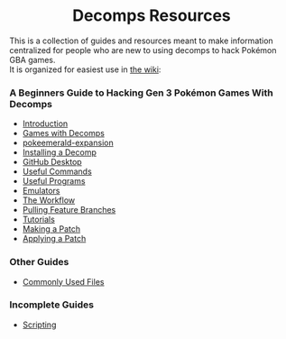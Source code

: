 <div align="center">

# Decomps Resources

</div>

This is a collection of guides and resources meant to make information centralized for people who are new to using decomps to hack Pokémon GBA games.  
It is organized for easiest use in [the wiki](https://github.com/Bivurnum/decomps-resources/wiki):

### A Beginners Guide to Hacking Gen 3 Pokémon Games With Decomps
* [Introduction](https://github.com/Bivurnum/decomps-resources/wiki/Introduction)
* [Games with Decomps](https://github.com/Bivurnum/decomps-resources/wiki/Games-with-Decomps)
* [pokeemerald-expansion](https://github.com/Bivurnum/decomps-resources/wiki/pokeemerald%E2%80%90expansion)
* [Installing a Decomp](https://github.com/Bivurnum/decomps-resources/wiki/Installing-a-Decomp)
* [GitHub Desktop](https://github.com/Bivurnum/decomps-resources/wiki/GitHub-Desktop)
* [Useful Commands](https://github.com/Bivurnum/decomps-resources/wiki/Useful-Commands)
* [Useful Programs](https://github.com/Bivurnum/decomps-resources/wiki/Useful-Programs)
* [Emulators](https://github.com/Bivurnum/decomps-resources/wiki/Emulators)
* [The Workflow](https://github.com/Bivurnum/decomps-resources/wiki/The-Workflow)
* [Pulling Feature Branches](https://github.com/Bivurnum/decomps-resources/wiki/Pulling-Feature-Branches)
* [Tutorials](https://github.com/Bivurnum/decomps-resources/wiki/Tutorials)
* [Making a Patch](https://github.com/Bivurnum/decomps-resources/wiki/Making-a-Patch)
* [Applying a Patch](https://github.com/Bivurnum/decomps-resources/wiki/Applying-a-Patch)

### Other Guides
* [Commonly Used Files](https://github.com/Bivurnum/decomps-resources/wiki/Commonly-Used-Files)

### Incomplete Guides
* [Scripting](https://github.com/Bivurnum/decomps-resources/blob/main/wiki_sections/SCRIPTING.md)

